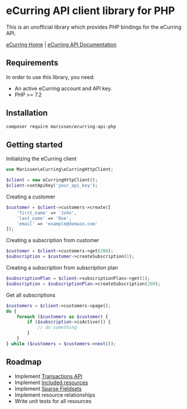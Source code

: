 # eCurring API client library for PHP

This is an unofficial library which provides PHP bindings for the eCurring API. 

[eCurring Home](https://www.ecurring.com/) | [eCurring API Documentation](https://docs.ecurring.com/)

## Requirements

In order to use this library, you need:
- An active eCurring account and API key.
- PHP >= 7.2

## Installation

```bash
composer require marissen/ecurring-api-php
```

## Getting started

Initializing the eCurring client

```php
use Marissen\eCurring\eCurringHttpClient;

$client = new eCurringHttpClient();
$client->setApiKey('your_api_key');
```

Creating a customer

```php
$customer = $client->customers->create([
    'first_name' => 'John',
    'last_name' => 'Doe',
    'email' => 'example@domain.com'
]);
```

Creating a subscription from customer

```php
$customer = $client->customers->get(200);
$subscription = $customer->createSubscription(1);
```

Creating a subscription from subscription plan

```php
$subscriptionPlan = $client->subscriptionPlans->get(1);
$subscription = $subscriptionPlan->createSubscription(200);
```

Get all subscriptions

```php
$customers = $client->customers->page();
do {
    foreach ($customers as $customer) {
        if ($subscription->isActive()) {
            // do something
        }
    }
} while ($customers = $customers->next());
```

## Roadmap

- Implement [Transactions API](https://docs.ecurring.com/transactions/create)
- Implement [Included resources](https://docs.ecurring.com/includes)
- Implement [Sparse Fieldsets](https://docs.ecurring.com/sparse-fieldsets)
- Implement resource relationships
- Write unit tests for all resources
